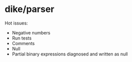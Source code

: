 # dike/parser

Hot issues:

- Negative numbers
- Run tests
- Comments
- Null
- Partial binary expressions diagnosed and written as null

